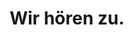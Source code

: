 ---
title: 'Wir hören zu.'
text: 'Zeitmangel, Kommunikationsprobleme und die daraus resultierende mangelnde Ganzheitlichkeit stellt aktuell ein wirklich großes Problem in unserem Gesundheitssystem dar. Daher machen Wir es besser und hören dir genau zu.

Hinter jedem guten physiotherapeutischen Befund steckt immer jemand, der Dir zuhört. Der Patient verrät dir nämlich die Diagnose.'
---